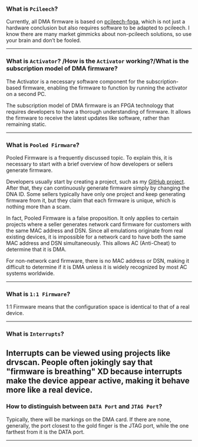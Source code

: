 ### What is `Pcileech`?

Currently, all DMA firmware is based on [pcileech-fpga](https://github.com/ufrisk/pcileech-fpga), which is not just a hardware conclusion but also requires software to be adapted to pcileech. I know there are many market gimmicks about non-pcileech solutions, so use your brain and don’t be fooled.

---

### What is `Activator`? /How is the `Activator` working?/What is the subscription model of DMA firmware?

The Activator is a necessary software component for the subscription-based firmware, enabling the firmware to function by running the activator on a second PC.

The subscription model of DMA firmware is an FPGA technology that requires developers to have a thorough understanding of firmware. It allows the firmware to receive the latest updates like software, rather than remaining static.

---

### What is `Pooled Firmware`?
Pooled Firmware is a frequently discussed topic. To explain this, it is necessary to start with a brief overview of how developers or sellers generate firmware.

Developers usually start by creating a project, such as my [GitHub project](https://github.com/kilmu1337/pcileech-rtl8188ee-wifi-emul). After that, they can continuously generate firmware simply by changing the DNA ID. Some sellers typically have only one project and keep generating firmware from it, but they claim that each firmware is unique, which is nothing more than a scam.

In fact, Pooled Firmware is a false proposition. It only applies to certain projects where a seller generates network card firmware for customers with the same MAC address and DSN. Since all emulations originate from real existing devices, it is impossible for a network card to have both the same MAC address and DSN simultaneously. This allows AC (Anti-Cheat) to determine that it is DMA.

For non-network card firmware, there is no MAC address or DSN, making it difficult to determine if it is DMA unless it is widely recognized by most AC systems worldwide.

---

### What is `1:1 Firmware`?
1:1 Firmware means that the configuration space is identical to that of a real device.

---

### What is `Interrupts`? 

Interrupts can be viewed using projects like drvscan. People often jokingly say that "firmware is breathing"  XD because interrupts make the device appear active, making it behave more like a real device.
---

### How to distinguish between `DATA Port` and `JTAG Port`?

Typically, there will be markings on the DMA card. If there are none, generally, the port closest to the gold finger is the JTAG port, while the one farthest from it is the DATA port.

---







